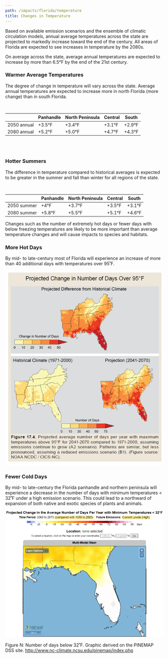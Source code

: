 ```yaml
---
path: /impacts/florida/temperature
title: Changes in Temperature
---
```


<content-header icon="temperature_change" title="Changes in Temperature"></content-header>

Based on available emission scenarios and the ensemble of climatic circulation models, annual average temperatures across the state are projected to markedly increase toward the end of the century. All areas of Florida are expected to see increases in temperature by the 2080s.

On average across the state, average annual temperatures are expected to increase by more than 6.5°F by the end of the 21st century.

### Warmer Average Temperatures

The degree of change in temperature will vary across the state. Average annual temperatures are expected to increase more in north Florida (more change) than in south Florida.

<br />

<table>
<thead>
<tr>
<th></th>
<th>Panhandle</th>
<th>North Peninsula</th>
<th>Central</th>
<th>South</th>
</tr>
</thead>
<tbody>
<tr>
<td>2050 annual</td>
<td>+3.5°F</td>
<td>+3.4°F</td>
<td>+3.1°F</td>
<td>+2.9°F</td>
</tr>

<tr>
<td>2080 annual</td>
<td>+5.2°F</td>
<td>+5.0°F</td>
<td>+4.7°F</td>
<td>+4.3°F</td>
</tr>
</tbody>
</table>

<br />
<br />

### Hotter Summers

The difference in temperature compared to historical averages is expected to be greater in the summer and fall than winter for all regions of the state.

<br />

<table>
<thead>
<tr>
<th></th>
<th>Panhandle</th>
<th>North Peninsula</th>
<th>Central</th>
<th>South</th>
</tr>
</thead>
<tbody>
<tr>
<td>2050 summer</td>
<td>+4°F</td>
<td>+3.7°F</td>
<td>+3.5°F</td>
<td>+3.1°F</td>
</tr>

<tr>
<td>2080 summer</td>
<td>+5.8°F</td>
<td>+5.5°F</td>
<td>+5.1°F</td>
<td>+4.6°F</td>
</tr>
</tbody>
</table>

Changes such as the number of extremely hot days or fewer days with below freezing temperatures are likely to be more important than average temperature changes and will cause impacts to species and habitats.

### More Hot Days

By mid- to late-century most of Florida will experience an increase of more than 40 additional days with temperatures over 95˚F.

![Days above 95 degrees graphic](days-above-95.png)

### Fewer Cold Days

By mid- to late-century the Florida panhandle and northern peninsula will experience a decrease in the number of days with minimum temperatures < 32˚F under a high emission scenario. This could lead to a northward of expansion of both native and exotic species of plants and animals.

![Days below 32 degrees graphic](days-below-32.png)

<figcaption>
Figure N: Number of days below 32˚F.  Graphic derived on the PINEMAP DSS site. 
<a href="http://www.nc-climate.ncsu.edu/pinemap/index.php"target="_blank" rel="noopener noreferrer">http://www.nc-climate.ncsu.edu/pinemap/index.php</a>
</figcaption>
